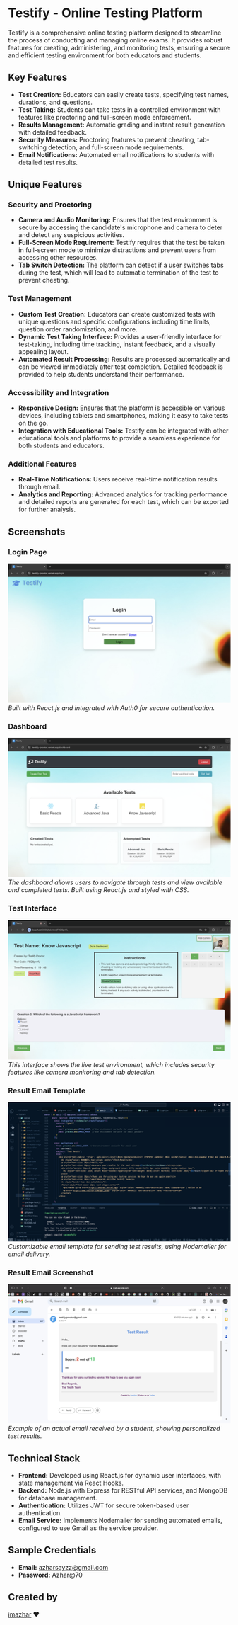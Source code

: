 # Testify - Online Testing Platform

Testify is a comprehensive online testing platform designed to streamline the process of conducting and managing online exams. It provides robust features for creating, administering, and monitoring tests, ensuring a secure and efficient testing environment for both educators and students.

## Key Features

- **Test Creation:** Educators can easily create tests, specifying test names, durations, and questions.
- **Test Taking:** Students can take tests in a controlled environment with features like proctoring and full-screen mode enforcement.
- **Results Management:** Automatic grading and instant result generation with detailed feedback.
- **Security Measures:** Proctoring features to prevent cheating, tab-switching detection, and full-screen mode requirements.
- **Email Notifications:** Automated email notifications to students with detailed test results.


## Unique Features

### Security and Proctoring
- **Camera and Audio Monitoring:** Ensures that the test environment is secure by accessing the candidate's microphone and camera to deter and detect any suspicious activities.
- **Full-Screen Mode Requirement:** Testify requires that the test be taken in full-screen mode to minimize distractions and prevent users from accessing other resources.
- **Tab Switch Detection:** The platform can detect if a user switches tabs during the test, which will lead to automatic termination of the test to prevent cheating.

### Test Management
- **Custom Test Creation:** Educators can create customized tests with unique questions and specific configurations including time limits, question order randomization, and more.
- **Dynamic Test Taking Interface:** Provides a user-friendly interface for test-taking, including time tracking, instant feedback, and a visually appealing layout.
- **Automated Result Processing:** Results are processed automatically and can be viewed immediately after test completion. Detailed feedback is provided to help students understand their performance.

### Accessibility and Integration
- **Responsive Design:** Ensures that the platform is accessible on various devices, including tablets and smartphones, making it easy to take tests on the go.
- **Integration with Educational Tools:** Testify can be integrated with other educational tools and platforms to provide a seamless experience for both students and educators.

### Additional Features
- **Real-Time Notifications:** Users receive real-time notification results through email.
- **Analytics and Reporting:** Advanced analytics for tracking performance and detailed reports are generated for each test, which can be exported for further analysis.

## Screenshots

### Login Page
![Login Page](login.jpg)
*Built with React.js and integrated with Auth0 for secure authentication.*

### Dashboard
![Dashboard](dashboard.jpg)
*The dashboard allows users to navigate through tests and view available and completed tests. Built using React.js and styled with CSS.*

### Test Interface
![Test Interface](test.jpg)
*This interface shows the live test environment, which includes security features like camera monitoring and tab detection.*

### Result Email Template
![Email Template](mail.jpg)
*Customizable email template for sending test results, using Nodemailer for email delivery.*

### Result Email Screenshot
![Result Email](resultmail.jpg)
*Example of an actual email received by a student, showing personalized test results.*

## Technical Stack

- **Frontend:** Developed using React.js for dynamic user interfaces, with state management via React Hooks.
- **Backend:** Node.js with Express for RESTful API services, and MongoDB for database management.
- **Authentication:** Utilizes JWT for secure token-based user authentication.
- **Email Service:** Implements Nodemailer for sending automated emails, configured to use Gmail as the service provider.

## Sample Credentials

- **Email:** azharsayzz@gmail.com
- **Password:** Azhar@70

## Created by

[imazhar](https://imazhar.vercel.app) ❤️
